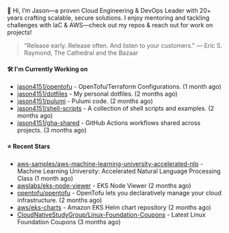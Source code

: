 👋 Hi, I’m Jason—a proven Cloud Engineering & DevOps Leader with 20+ years crafting scalable, secure solutions. I enjoy mentoring and tackling challenges with IaC & AWS—check out my repos & reach out for work on projects!

> "Release early. Release often. And listen to your customers." — Eric S. Raymond, The Cathedral and the Bazaar

#### 🛠️ I'm Currently Working on

- [jason4151/opentofu](https://github.com/jason4151/opentofu) - OpenTofu/Terraform Configurations. (1 month ago)
- [jason4151/dotfiles](https://github.com/jason4151/dotfiles) - My personal dotfiles. (2 months ago)
- [jason4151/pulumi](https://github.com/jason4151/pulumi) - Pulumi code. (2 months ago)
- [jason4151/shell-scripts](https://github.com/jason4151/shell-scripts) - A collection of shell scripts and examples. (2 months ago)
- [jason4151/gha-shared](https://github.com/jason4151/gha-shared) - GitHub Actions workflows shared across projects. (3 months ago)

#### ⭐ Recent Stars

- [aws-samples/aws-machine-learning-university-accelerated-nlp](https://github.com/aws-samples/aws-machine-learning-university-accelerated-nlp) - Machine Learning University: Accelerated Natural Language Processing Class (1 month ago)
- [awslabs/eks-node-viewer](https://github.com/awslabs/eks-node-viewer) - EKS Node Viewer (2 months ago)
- [opentofu/opentofu](https://github.com/opentofu/opentofu) - OpenTofu lets you declaratively manage your cloud infrastructure. (2 months ago)
- [aws/eks-charts](https://github.com/aws/eks-charts) - Amazon EKS Helm chart repository (2 months ago)
- [CloudNativeStudyGroup/Linux-Foundation-Coupons](https://github.com/CloudNativeStudyGroup/Linux-Foundation-Coupons) - Latest Linux Foundation Coupons (3 months ago)